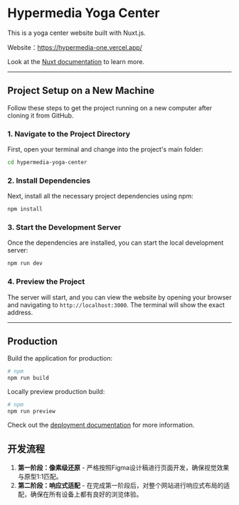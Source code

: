 # Hypermedia Yoga Center

This is a yoga center website built with Nuxt.js.

Website：https://hypermedia-one.vercel.app/

Look at the [Nuxt documentation](https://nuxt.com/docs/getting-started/introduction) to learn more.

---

## Project Setup on a New Machine

Follow these steps to get the project running on a new computer after cloning it from GitHub.

### 1. Navigate to the Project Directory
First, open your terminal and change into the project's main folder:
```bash
cd hypermedia-yoga-center
```

### 2. Install Dependencies
Next, install all the necessary project dependencies using npm:
```bash
npm install
```

### 3. Start the Development Server
Once the dependencies are installed, you can start the local development server:
```bash
npm run dev
```

### 4. Preview the Project
The server will start, and you can view the website by opening your browser and navigating to `http://localhost:3000`. The terminal will show the exact address.

---

## Production

Build the application for production:

```bash
# npm
npm run build
```

Locally preview production build:

```bash
# npm
npm run preview
```

Check out the [deployment documentation](https://nuxt.com/docs/getting-started/deployment) for more information.

## 开发流程

1.  **第一阶段：像素级还原** - 严格按照Figma设计稿进行页面开发，确保视觉效果与原型1:1匹配。
2.  **第二阶段：响应式适配** - 在完成第一阶段后，对整个网站进行响应式布局的适配，确保在所有设备上都有良好的浏览体验。
